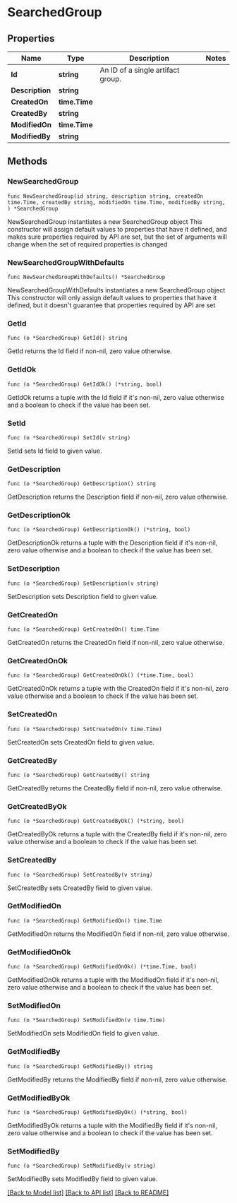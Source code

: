 # SearchedGroup

## Properties

Name | Type | Description | Notes
------------ | ------------- | ------------- | -------------
**Id** | **string** | An ID of a single artifact group. | 
**Description** | **string** |  | 
**CreatedOn** | **time.Time** |  | 
**CreatedBy** | **string** |  | 
**ModifiedOn** | **time.Time** |  | 
**ModifiedBy** | **string** |  | 

## Methods

### NewSearchedGroup

`func NewSearchedGroup(id string, description string, createdOn time.Time, createdBy string, modifiedOn time.Time, modifiedBy string, ) *SearchedGroup`

NewSearchedGroup instantiates a new SearchedGroup object
This constructor will assign default values to properties that have it defined,
and makes sure properties required by API are set, but the set of arguments
will change when the set of required properties is changed

### NewSearchedGroupWithDefaults

`func NewSearchedGroupWithDefaults() *SearchedGroup`

NewSearchedGroupWithDefaults instantiates a new SearchedGroup object
This constructor will only assign default values to properties that have it defined,
but it doesn't guarantee that properties required by API are set

### GetId

`func (o *SearchedGroup) GetId() string`

GetId returns the Id field if non-nil, zero value otherwise.

### GetIdOk

`func (o *SearchedGroup) GetIdOk() (*string, bool)`

GetIdOk returns a tuple with the Id field if it's non-nil, zero value otherwise
and a boolean to check if the value has been set.

### SetId

`func (o *SearchedGroup) SetId(v string)`

SetId sets Id field to given value.


### GetDescription

`func (o *SearchedGroup) GetDescription() string`

GetDescription returns the Description field if non-nil, zero value otherwise.

### GetDescriptionOk

`func (o *SearchedGroup) GetDescriptionOk() (*string, bool)`

GetDescriptionOk returns a tuple with the Description field if it's non-nil, zero value otherwise
and a boolean to check if the value has been set.

### SetDescription

`func (o *SearchedGroup) SetDescription(v string)`

SetDescription sets Description field to given value.


### GetCreatedOn

`func (o *SearchedGroup) GetCreatedOn() time.Time`

GetCreatedOn returns the CreatedOn field if non-nil, zero value otherwise.

### GetCreatedOnOk

`func (o *SearchedGroup) GetCreatedOnOk() (*time.Time, bool)`

GetCreatedOnOk returns a tuple with the CreatedOn field if it's non-nil, zero value otherwise
and a boolean to check if the value has been set.

### SetCreatedOn

`func (o *SearchedGroup) SetCreatedOn(v time.Time)`

SetCreatedOn sets CreatedOn field to given value.


### GetCreatedBy

`func (o *SearchedGroup) GetCreatedBy() string`

GetCreatedBy returns the CreatedBy field if non-nil, zero value otherwise.

### GetCreatedByOk

`func (o *SearchedGroup) GetCreatedByOk() (*string, bool)`

GetCreatedByOk returns a tuple with the CreatedBy field if it's non-nil, zero value otherwise
and a boolean to check if the value has been set.

### SetCreatedBy

`func (o *SearchedGroup) SetCreatedBy(v string)`

SetCreatedBy sets CreatedBy field to given value.


### GetModifiedOn

`func (o *SearchedGroup) GetModifiedOn() time.Time`

GetModifiedOn returns the ModifiedOn field if non-nil, zero value otherwise.

### GetModifiedOnOk

`func (o *SearchedGroup) GetModifiedOnOk() (*time.Time, bool)`

GetModifiedOnOk returns a tuple with the ModifiedOn field if it's non-nil, zero value otherwise
and a boolean to check if the value has been set.

### SetModifiedOn

`func (o *SearchedGroup) SetModifiedOn(v time.Time)`

SetModifiedOn sets ModifiedOn field to given value.


### GetModifiedBy

`func (o *SearchedGroup) GetModifiedBy() string`

GetModifiedBy returns the ModifiedBy field if non-nil, zero value otherwise.

### GetModifiedByOk

`func (o *SearchedGroup) GetModifiedByOk() (*string, bool)`

GetModifiedByOk returns a tuple with the ModifiedBy field if it's non-nil, zero value otherwise
and a boolean to check if the value has been set.

### SetModifiedBy

`func (o *SearchedGroup) SetModifiedBy(v string)`

SetModifiedBy sets ModifiedBy field to given value.



[[Back to Model list]](../README.md#documentation-for-models) [[Back to API list]](../README.md#documentation-for-api-endpoints) [[Back to README]](../README.md)


